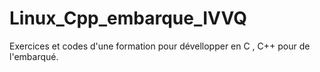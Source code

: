 # Linux_Cpp_embarque_IVVQ
Exercices et codes d'une formation pour dévellopper en C , C++ pour de l'embarqué.
